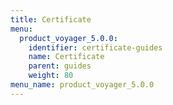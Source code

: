 ```yaml
---
title: Certificate
menu:
  product_voyager_5.0.0:
    identifier: certificate-guides
    name: Certificate
    parent: guides
    weight: 80
menu_name: product_voyager_5.0.0
---
```


